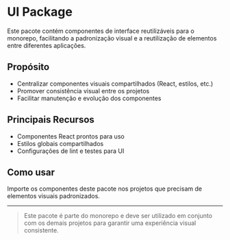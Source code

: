 # UI Package

Este pacote contém componentes de interface reutilizáveis para o monorepo, facilitando a padronização visual e a reutilização de elementos entre diferentes aplicações.

## Propósito

- Centralizar componentes visuais compartilhados (React, estilos, etc.)
- Promover consistência visual entre os projetos
- Facilitar manutenção e evolução dos componentes

## Principais Recursos

- Componentes React prontos para uso
- Estilos globais compartilhados
- Configurações de lint e testes para UI

## Como usar

Importe os componentes deste pacote nos projetos que precisam de elementos visuais padronizados.

---

> Este pacote é parte do monorepo e deve ser utilizado em conjunto com os demais projetos para garantir uma experiência visual consistente.
